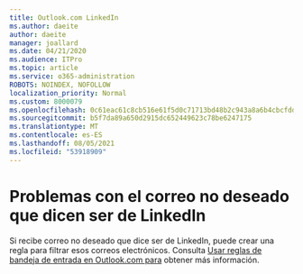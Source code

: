 ```yaml
---
title: Outlook.com LinkedIn
ms.author: daeite
author: daeite
manager: joallard
ms.date: 04/21/2020
ms.audience: ITPro
ms.topic: article
ms.service: o365-administration
ROBOTS: NOINDEX, NOFOLLOW
localization_priority: Normal
ms.custom: 8000079
ms.openlocfilehash: 0c61eac61c8cb516e61f5d0c71713bd48b2c943a8a6b4cbcfddafb81016b4780
ms.sourcegitcommit: b5f7da89a650d2915dc652449623c78be6247175
ms.translationtype: MT
ms.contentlocale: es-ES
ms.lasthandoff: 08/05/2021
ms.locfileid: "53918909"
---
```

# <a name="issues-with-junk-email-claiming-to-be-from-linkedin"></a>Problemas con el correo no deseado que dicen ser de LinkedIn

Si recibe correo no deseado que dice ser de LinkedIn, puede crear una regla para filtrar esos correos electrónicos.
Consulta [Usar reglas de bandeja de entrada en Outlook.com para](https://aka.ms/OutlookComInboxRules) obtener más información.



